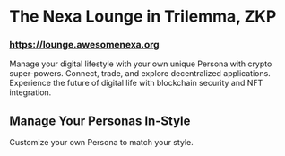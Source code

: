 # The Nexa Lounge in Trilemma, ZKP

### https://lounge.awesomenexa.org

Manage your digital lifestyle with your own unique Persona with crypto super-powers.
Connect, trade, and explore decentralized applications.
Experience the future of digital life with blockchain security and NFT integration.

## Manage Your Personas In-Style

Customize your own Persona to match your style.
